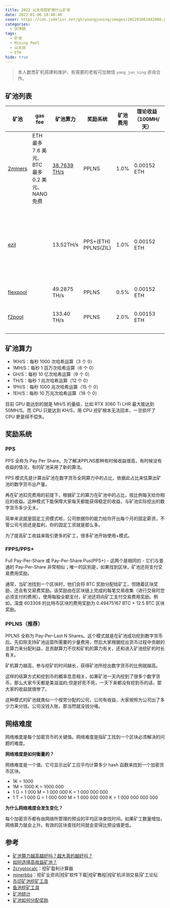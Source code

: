 ```yaml
---
title: 2022 以太坊挖矿用什么矿池
date: 2022-01-06 18:40:48
cover: https://cdn.jsdelivr.net/gh/youngjuning/images/202201061842068.png
categories:
  - 区块链
tags:
  - 矿池
  - Mining Pool
  - 以太坊
  - ETH
hide: true
---
```


> 本人数悉矿机搭建和维护，有需要的老板可加微信 `yang_jun_ning` 咨询合作。

## 矿池列表

| 矿池                              | gas fee | 矿池算力 | 奖励系统 | 矿池费用 | 理论收益（100MH/天） | 最低起付额（ETH） | 付款时间 | Telegram |
| --------------------------------- | --------------------------------- | -------------------- | ---- | --------------------------------- | ---- | --------------------------------- | --------------------------------- | --------------------------------- |
| [2miners](https://eth.2miners.com/zh) | ETH 最多 7.6 美元、BTC 最多 0.2 美元、NANO 免费 | [38.7639 TH/s](https://minerstat.com/coin/2MINERS-ETH/network-hashrate?lang=zh) | PPLNS | 1.0% | 0.00152 ETH | 0.01（ETH）、0.005（BTC)、0.0005（NANO） | 每两小时检查一次付款并发送(ETH)<br/>每天20:00（BTC/NANO） | https://t.me/chat2miners_chinese |
| [ezil](https://ezil.me/) |  | 13.52TH/s | PPS+(ETH)<br/>PPLNS(ZIL) | 1.0% | 0.00152 ETH | 0.01 ETH<br>30 ZIL | 如果账户产出的数额达到了你在网站上设置的最低起付门槛, 则网站会尝试进行支付 (但请注意, 两次支付之间的冷却时间为 24 小时, 无论 ETH, ETC 或 ZIL). | https://t.me/ezil_me |
| [flexpool](https://www.flexpool.io/zh-CN) |  | 49.2875 TH/s | PPLNS | 0.5% | 0.00152 ETH | 0.01 | 每小时检查一次付款并发送 | https://t.me/flexpoolcn |
| [f2pool](https://www.f2pool.com/) |  | 133.40 TH/s | PPLNS | 2.0% | 0.00153 ETH | 0.1 | 每天 00:00 ~ 08:00（每 30 天一次小额提币） | https://t.me/f2pool_chat_zh |

## 矿池算力

- 1KH/S：每秒 1000 次哈希运算（3 个 0）
- 1MH/S：每秒 1 百万次哈希运算（6 个 0）
- GH/S：每秒 10 亿次哈希运算（9 个 0）
- TH/S：每秒 1 兆次哈希运算（12 个 0）
- 1PH/S：每秒 1000 兆次哈希运算（15 个 0）
- 1EH/S：每秒 10 万兆次哈希运算（18 个 0）

目前 GPU 能达到的就是 MH/S 的量级，比如 RTX 3060 Ti LHR 最大能达到 50MH/S。而 CPU 只能达到 KH/S，用 CPU 挖矿根本无法回本，一旦损坏了 CPU 更是得不偿失。

## 奖励系统

### PPS

PPS 全称为 Pay Per Share。为了解决PPLNS那种有时候收益很高，有时候没有收益的情况，有的矿池采用了新的算法。

PPS 模式先是计算出矿池在数字货币全网算力中的占比，依据此占比来估算出矿池的数字货币出产量。

再在矿池扣完费用的前提下，根据矿工的算力在矿池中的占比，按比例每天给你相应的收益。这种模式下能保障大家每天都能获得稳定的收益，与矿池实际挖出的数字货币多少无关。

简单来说就是固定工资模式啦，公司依据你的能力给你开出每个月的固定薪资，不管公司亏损还是盈利，你的固定工资就是那么多。

为了提高矿工收益来吸引更多的矿工，很多矿池开始使用+模式。

### FPPS/PPS+

Full Pay-Per-Share 或 Pay-Per-Share Pus(PPS+) - 这两个是相同的 - 它们与普通的 Pay-Per-Share 非常相似；唯一的区别是，如果找到区块，矿池还将支付交易费用奖励。

通常，当矿池找到一个区块时，他们会将 BTC 奖励分配给矿工，但随着区块奖励，还会有交易费奖励。该奖励由在区块链上完成的每笔交易收集（进行交易时您必须支付的费用）。使用每股全额支付，矿池还将向矿工支付交易费用奖励。例如，深度 603308 的比特币区块的费用奖励为 0.49475167 BTC + 12.5 BTC 区块奖励。

### PPLNS（推荐）

PPLNS 全称为 Pay-Per-Last N Shares。这个模式就是在矿池成功挖到数字货币后。先扣除支持矿池运营所需要的少量费用，然后大家根据挖出货币过程中贡献的总算力来分配利益，总贡献算力不仅和矿机的算力有关，还和进入矿池挖矿的时长有关。

矿机算力越高，参与挖矿的时间越长，获得矿池所挖出数字货币的比例就越高。

这样的结算方式和挖到币的概率息息相关，如果矿池一天内挖到了很多个数字货币，那么大家今天都是美滋滋的;但是好死不死，一天下来都没有挖到币的话，那大家的收益就很惨了。

这种模式的矿池就类似一个按劳分配的公司，公司有收益，大家按照为公司出了多少力来分钱。公司没钱入账，那当然就没钱分咯。

## 网络难度

网络难度是每个加密货币的关键值。网络难度是指矿工找到一个区块必须解决的问题的难度。

**网络难度是如何衡量的？**

网络难度是一个值。它可显示出矿工应平均计算多少 hash 函数来找到一个加密货币区块。

- 1K = 1000
- 1M = 1000 K = 1000 000
- 1 G = 1 000 M = 1 000 000 K = 1 000 000 000
- 1 T = 1 000 G = 1 000 000 M = 1 000 000 000 K = 1 000 000 000 000

**为什么网络难度会发生变化？**

每个加密货币都有由网络所管理的预设的平均区块查找时间。如果矿工数量增加，网络算力就会上升。有效的区块查找时间就会变得比预设值更低。

## 参考

- [矿池算力越高越好吗？越大真的越好吗？](https://www.yi6g.com/zixun/17681.html)
- [如何选择高收益矿池？](https://zhuanlan.zhihu.com/p/103595840)
- [2cryptocalc](https://2cryptocalc.com/zh)：挖矿盈利计算器
- [minerbbs](https://minerbbs.com/)：挖矿业资讯|挖矿软件下载|挖矿教程|挖矿机评测交易|矿工论坛
- [币印矿池挖矿工具](https://www.poolin.com/tools)
- [鱼池挖矿工具](https://www.f2pool.com/tools)
- [矿池统计](https://btc.com/zh-CN/eth/adapter?type=miningstats)
- [矿池如何分配奖励](https://www.nicehash.com/blog/post/how-mining-pools-distribute-rewards-pps-vs-fpps-vs-pplns)
